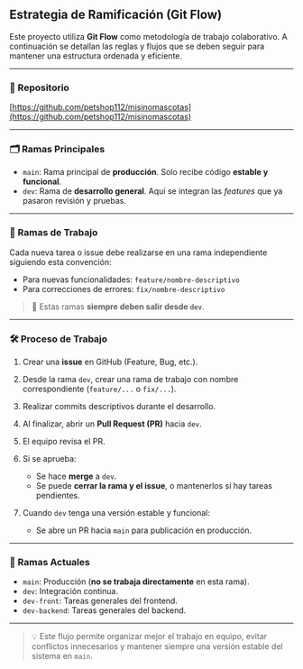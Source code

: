 ## Estrategia de Ramificación (Git Flow)

Este proyecto utiliza **Git Flow** como metodología de trabajo colaborativo. A continuación se detallan las reglas y flujos que se deben seguir para mantener una estructura ordenada y eficiente.

---

### 🔗 Repositorio
[https://github.com/petshop112/misinomascotas](https://github.com/petshop112/misinomascotas)

---

### 🗂️ Ramas Principales

- `main`: Rama principal de **producción**. Solo recibe código **estable y funcional**.
- `dev`: Rama de **desarrollo general**. Aquí se integran las _features_ que ya pasaron revisión y pruebas.

---

### 🌱 Ramas de Trabajo

Cada nueva tarea o issue debe realizarse en una rama independiente siguiendo esta convención:

- Para nuevas funcionalidades: `feature/nombre-descriptivo`
- Para correcciones de errores: `fix/nombre-descriptivo`

> 📌 Estas ramas **siempre deben salir desde `dev`**.

---

### 🛠️ Proceso de Trabajo

1. Crear una **issue** en GitHub (Feature, Bug, etc.).
2. Desde la rama `dev`, crear una rama de trabajo con nombre correspondiente (`feature/...` o `fix/...`).
3. Realizar commits descriptivos durante el desarrollo.
4. Al finalizar, abrir un **Pull Request (PR)** hacia `dev`.
5. El equipo revisa el PR.
6. Si se aprueba:
    - Se hace **merge** a `dev`.
    - Se puede **cerrar la rama y el issue**, o mantenerlos si hay tareas pendientes.

7. Cuando `dev` tenga una versión estable y funcional:
    - Se abre un PR hacia `main` para publicación en producción.

---

### 📌 Ramas Actuales

- `main`: Producción (**no se trabaja directamente** en esta rama).
- `dev`: Integración continua.
- `dev-front`: Tareas generales del frontend.
- `dev-backend`: Tareas generales del backend.

---

> 💡 Este flujo permite organizar mejor el trabajo en equipo, evitar conflictos innecesarios y mantener siempre una versión estable del sistema en `main`.